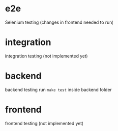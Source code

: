 # e2e
Selenium testing
(changes in frontend needed to run)
# integration
integration testing
(not implemented yet)
# backend
backend testing 
run `make test` inside backend folder
# frontend
frontend testing
(not implemented yet)